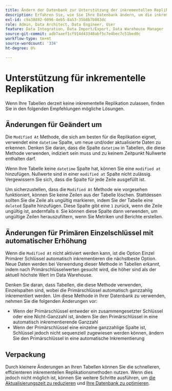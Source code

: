 ```yaml
---
title: Ändern der Datenbank zur Unterstützung der inkrementellen Replikation
description: Erfahren Sie, wie Sie Ihre Datenbank ändern, um die inkrementelle Replikation zu unterstützen.
exl-id: c9a38892-6096-4eb5-8a53-35b8b7b083dc
role: Admin, Data Architect, Data Engineer, User
feature: Data Integration, Data Import/Export, Data Warehouse Manager
source-git-commit: adb7aaef1cf914d43348abf5c7e4bec7c51bed0c
workflow-type: tm+mt
source-wordcount: '334'
ht-degree: 0%

---
```


# Unterstützung für inkrementelle Replikation

Wenn Ihre Tabellen derzeit keine inkrementelle Replikation zulassen, finden Sie in den folgenden Empfehlungen mögliche Lösungen.

## Änderungen für Geändert um

Die `Modified At` Methode, die sich am besten für die Replikation eignet, verwendet eine `datetime` Spalte, um neue und/oder aktualisierte Daten zu erkennen. Denken Sie daran, dass die Spalte `datetime` in Tabellen, die diese Methode verwenden, indiziert sein muss und zu keinem Zeitpunkt Nullwerte enthalten darf.

Wenn Ihre Tabelle keine `datetime` Spalte hat, können Sie eine `modified at` hinzufügen. Nullwerte sind in einer `modified at` Spalte nicht zulässig. Vergewissern Sie sich, dass die Spalte für jede Zeile ausgefüllt ist.

Um sicherzustellen, dass die `Modified At` Methode wie vorgesehen funktioniert, können Sie keine Zeilen aus der Tabelle löschen. Stattdessen sollten Sie die Zeile als ungültig markieren, indem Sie der Tabelle eine `deleted` Spalte hinzufügen. Diese Spalte gibt eine `1` zurück, wenn die Zeile ungültig ist, andernfalls `0`. Sie können diese Spalte dann verwenden, um ungültige Zeilen herauszufiltern, wenn Sie Metriken und Berichte erstellen.

## Änderungen für Primären Einzelschlüssel mit automatischer Erhöhung

Wenn die `Modified At` nicht aktiviert werden kann, ist die Option Einzel Primärer Schlüssel automatisch inkrementieren die nächstbeste Option. Neue Daten werden bei Verwendung dieser Methode in Tabellen erkannt, indem nach Primärschlüsselwerten gesucht wird, die höher sind als der aktuell höchste Wert im Data Warehouse.

Denken Sie daran, dass Tabellen, die diese Methode verwenden, Einzelspalten sind, wobei die Primärschlüssel automatisch ganzzahlig inkrementiert werden. Um diese Methode in Ihrer Datenbank zu verwenden, nehmen Sie die folgenden Änderungen vor:

* Wenn der Primärschlüssel entweder ein zusammengesetzter Schlüssel oder eine Nicht-Ganzzahl ist, ändern Sie den Primärschlüssel in eine automatisch inkrementierende Ganzzahl
* Wenn der Primärschlüssel eine einzelne ganzzahlige Spalte ist, Schlüssel jedoch nicht sequenziell zugewiesen werden können, ändern Sie den Primärschlüssel in eine automatische Inkrementierung

## Verpackung

Durch kleinere Änderungen an Ihren Tabellen können Sie die schnelleren, effizienteren inkrementellen Replikationsmethoden nutzen. Wenn dies jedoch nicht möglich ist, können Sie weitere Schritte ausführen, um [die Aktualisierungszeit zu reduzieren](../best-practices/reduce-update-cycle-time.md) und [Ihre Datenbank zu optimieren](../best-practices/opt-db-analysis.md).

